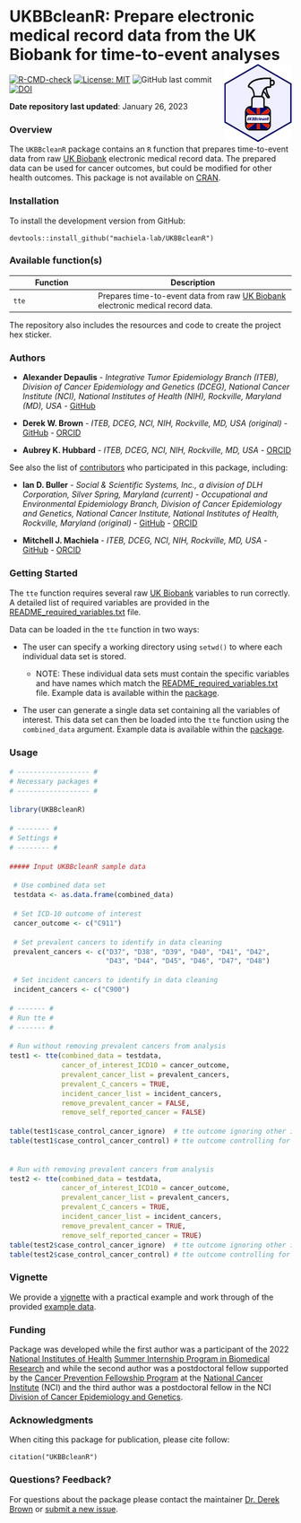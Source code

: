 UKBBcleanR: Prepare electronic medical record data from the UK Biobank for time-to-event analyses <img src="man/figures/UKBBcleanR.png" width="120" align="right" />
===================================================

<!-- badges: start -->
[![R-CMD-check](https://github.com/machiela-lab/UKBBcleanR/actions/workflows/R-CMD-check.yaml/badge.svg)](https://github.com/machiela-lab/UKBBcleanR/actions/workflows/R-CMD-check.yaml)
[![License: MIT](https://img.shields.io/badge/License-MIT-yellow.svg)](https://opensource.org/licenses/MIT)
![GitHub last commit](https://img.shields.io/github/last-commit/machiela-lab/UKBBcleanR)
[![DOI](https://zenodo.org/badge/DOI/10.5281/zenodo.7301712.svg)](https://doi.org/10.5281/zenodo.7301712)
<!-- badges: end -->

**Date repository last updated**: January 26, 2023

### Overview

The `UKBBcleanR` package contains an `R` function that prepares time-to-event data from raw [UK Biobank](https://www.ukbiobank.ac.uk/) electronic medical record data. The prepared data can be used for cancer outcomes, but could be modified for other health outcomes. This package is not available on [CRAN](https://cran.r-project.org/).

### Installation

<!-- 
To install the release version from CRAN:

    install.packages("UKBBcleanR")
-->

To install the development version from GitHub:

    devtools::install_github("machiela-lab/UKBBcleanR")

### Available function(s)

<table>
<colgroup>
<col width="30%" />
<col width="70%" />
</colgroup>
<thead>
<tr class="header">
<th>Function</th>
<th>Description</th>
</tr>
</thead>
<tbody>
<td><code>tte</code></td>
<td>Prepares time-to-event data from raw <a href="https://www.ukbiobank.ac.uk/">UK Biobank</a> electronic medical record data.</td>
</tr>
</tbody>
<table>

The repository also includes the resources and code to create the project hex sticker.

### Authors

* **Alexander Depaulis** - *Integrative Tumor Epidemiology Branch (ITEB), Division of Cancer Epidemiology and Genetics (DCEG), National Cancer Institute (NCI), National Institutes of Health (NIH), Rockville, Maryland (MD), USA* - [GitHub](https://github.com/adepaulis1)

* **Derek W. Brown** - *ITEB, DCEG, NCI, NIH, Rockville, MD, USA (original)* - [GitHub](https://github.com/derekbrown12) - [ORCID](https://orcid.org/0000-0001-8393-1713)

* **Aubrey K. Hubbard** - *ITEB, DCEG, NCI, NIH, Rockville, MD, USA* - [ORCID](https://orcid.org/0000-0003-4052-1110)

See also the list of [contributors](https://github.com/machiela-lab/UKBBcleanR/graphs/contributors) who participated in this package, including:

* **Ian D. Buller** - *Social & Scientific Systems, Inc., a division of DLH Corporation, Silver Spring, Maryland (current)* - *Occupational and Environmental Epidemiology Branch, Division of Cancer Epidemiology and Genetics, National Cancer Institute, National Institutes of Health, Rockville, Maryland (original)* - [GitHub](https://github.com/idblr) - [ORCID](https://orcid.org/0000-0001-9477-8582)

* **Mitchell J. Machiela** - *ITEB, DCEG, NCI, NIH, Rockville, MD, USA* - [GitHub](https://github.com/machiela) - [ORCID](https://orcid.org/0000-0001-6538-9705)

### Getting Started

The `tte` function requires several raw [UK Biobank](https://www.ukbiobank.ac.uk/) variables to run correctly. A detailed list of required variables are provided in the [README_required_variables.txt](https://github.com/machiela-lab/UKBBcleanR/blob/main/data-raw/README_required_variables.txt) file.   

Data can be loaded in the `tte` function in two ways: 

* The user can specify a working directory using `setwd()` to where each individual data set is stored.  
    + NOTE: These individual data sets must contain the specific variables and have names which match the [README_required_variables.txt](https://github.com/machiela-lab/UKBBcleanR/blob/main/data-raw/README_required_variables.txt) file. Example data is available within the [package](https://github.com/machiela-lab/UKBBcleanR/tree/main/inst/extdata).

* The user can generate a single data set containing all the variables of interest. This data set can then be loaded into the `tte` function using the `combined_data` argument. Example data is available within the [package](https://github.com/machiela-lab/UKBBcleanR/tree/main/inst/extdata).

### Usage

``` r
# ------------------ #
# Necessary packages #
# ------------------ #

library(UKBBcleanR)

# -------- #
# Settings #
# -------- #

##### Input UKBBcleanR sample data

 # Use combined data set
 testdata <- as.data.frame(combined_data)
 
 # Set ICD-10 outcome of interest
 cancer_outcome <- c("C911") 
 
 # Set prevalent cancers to identify in data cleaning
 prevalent_cancers <- c("D37", "D38", "D39", "D40", "D41", "D42",
                        "D43", "D44", "D45", "D46", "D47", "D48") 
 
 # Set incident cancers to identify in data cleaning
 incident_cancers <- c("C900") 
 
# ------- #
# Run tte #
# ------- #

# Run without removing prevalent cancers from analysis
test1 <- tte(combined_data = testdata, 
             cancer_of_interest_ICD10 = cancer_outcome,
             prevalent_cancer_list = prevalent_cancers, 
             prevalent_C_cancers = TRUE, 
             incident_cancer_list = incident_cancers, 
             remove_prevalent_cancer = FALSE, 
             remove_self_reported_cancer = FALSE)
            
table(test1$case_control_cancer_ignore)  # tte outcome ignoring other incident cancers
table(test1$case_control_cancer_control) # tte outcome controlling for other incident cancers


# Run with removing prevalent cancers from analysis
test2 <- tte(combined_data = testdata, 
             cancer_of_interest_ICD10 = cancer_outcome,
             prevalent_cancer_list = prevalent_cancers, 
             prevalent_C_cancers = TRUE, 
             incident_cancer_list = incident_cancers, 
             remove_prevalent_cancer = TRUE, 
             remove_self_reported_cancer = TRUE)
table(test2$case_control_cancer_ignore)  # tte outcome ignoring other incident cancers
table(test2$case_control_cancer_control) # tte outcome controlling for other incident cancers
```

### Vignette

We provide a [vignette](https://htmlpreview.github.io/?https://github.com/machiela-lab/UKBBcleanR/blob/main/vignettes/vignette.html) with a practical example and work through of the provided [example data](https://github.com/machiela-lab/UKBBcleanR/tree/main/inst/extdata).  
    
### Funding

Package was developed while the first author was a participant of the 2022 [National Institutes of Health](https://www.nih.gov/) [Summer Internship Program in Biomedical Research](https://www.training.nih.gov/programs/sip) and while the second author was a postdoctoral fellow supported by the [Cancer Prevention Fellowship Program](https://cpfp.cancer.gov/) at the [National Cancer Institute](https://www.cancer.gov/) (NCI) and the third author was a postdoctoral fellow in the NCI [Division of Cancer Epidemiology and Genetics](https://dceg.cancer.gov/).

### Acknowledgments

When citing this package for publication, please cite follow:

    citation("UKBBcleanR")

### Questions? Feedback?

For questions about the package please contact the maintainer [Dr. Derek Brown](mailto:derek.brown@nih.gov) or [submit a new issue](https://github.com/machiela-lab/UKBBcleanR/issues).
